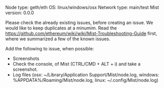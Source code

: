 Node type: geth/eth
OS: linux/windows/osx
Network type: main/test
Mist version: 0.0.0

Please check the already existing issues, before creating an issue. We would like to keep duplicates at a minumim.
Read the https://github.com/ethereum/wiki/wiki/Mist-Troubleshooting-Guide first, where we summarized a few of the known issues.

Add the following to issue, when possible:

- Screenshots
- Check the console, of Mist (CTRL/CMD + ALT + i) and take a screenshot.
- Log files (osx: ~/Library/Application Support/Mist/node.log, windows: %APPDATA%/Roaming/Mist/node.log, linux: ~/.config/Mist/node.log)

